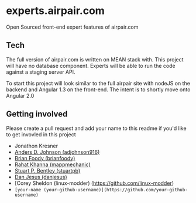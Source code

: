 # experts.airpair.com

Open Sourced front-end expert features of airpair.com

## Tech

The full version of airpair.com is written on MEAN stack with. This project will have no database component. Experts will be able to run the code against a staging server API.

To start this project will look similar to the full airpair site with nodeJS on the backend and Angular 1.3 on the front-end. The intent is to shortly move onto Angular 2.0

## Getting involved

Please create a pull request and add your name to this readme if you'd like to get invovled in this project

- Jonathon Kresner
- [Anders D. Johnson (adjohnson916)](https://github.com/adjohnson916)
- [Brian Foody (brianfoody)](https://github.com/brianfoody)
- [Rahat Khanna (mappmechanic)](https://github.com/mappmechanic)
- [Stuart P. Bentley (stuartpb)](https://github.com/stuartpb)
- [Dan Jesus (danjesus)](https://github.com/danjesus)
- [Corey Sheldon (linux-modder) (https://github.com/linux-modder)
- `[your-name (your-github-username)](https://github.com/your-github-username)`

